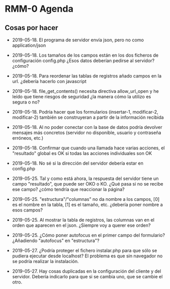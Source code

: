 ﻿# RMM-0 Agenda

## Cosas por hacer

* 2019-05-18. El programa de servidor envía json, pero no como application/json
* 2019-05-18. Los tamaños de los campos están en los dos ficheros de configuración config.php
  ¿Esos datos deberían pedirse al servidor? ¿cómo?
* 2019-05-18. Para reordenar las tablas de registros añado campos en la url.
  ¿debería hacerlo con javascript
* 2019-05-18. file_get_contents() necesita directiva allow_url_open y he leído que tiene riesgos de seguridad
  ¿la manera cómo la utilizo es segura o no?
* 2019-05-18. Podría hacer que los formularios (insertar-1, modificar-2, modificar-2) también se construyeran a partir de la información recibida
* 2019-05-18. Al no poder conectar con la base de datos podría devolver mensajes más concretos (servidor no disponible, usuario y contraseña erróneos, etc.)
* 2019-05-18. Confirmar que cuando una llamada hace varias acciones, el "resultado" global es OK si todas las acciones individuales son OK
* 2019-05-18. No sé si la dirección del servidor debería estar en config.php

* 2019-05-25. Tal y como está ahora, la respuesta del servidor tiene un campo "resultado", que puede ser OKO o KO. ¿Qué pasa si no se recibe ese campo? ¿cómo tendría que reaccionar la página?
* 2019-05-25. "estructura"/"columnas" no da nombre a los campos, [0] es el nombre en la tabla, [1] es el tamaño, etc. ¿debería poner nombre a esos campos?
* 2019-05-25. Al mostrar la tabla de registros, las columnas van en el orden que aparecen en el json.  ¿Siempre voy a querer ese orden?
* 2019-05-25. ¿Cómo poner autofocus en el primer campo del formulario? ¿Añadiendo "autofocus" en "estructura"?

* 2019-05-27. ¿Podría proteger el fichero instalar.php para que sólo se pudiera ejecutar desde localhost? El problema es que sin navegador no se podría realizar la instalación.
* 2019-05-27. Hay cosas duplicadas en la configuración del cliente y del servidor. Debería indicarlo para que si se cambia uno, que se cambie el otro.